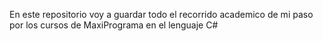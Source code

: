 En este repositorio voy a guardar todo el recorrido academico de mi paso por los cursos de MaxiPrograma en el lenguaje C#
